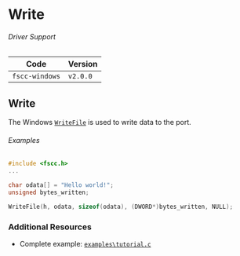 # Write


###### Driver Support
| Code           | Version
| -------------- | --------
| `fscc-windows` | `v2.0.0` 


## Write
The Windows [`WriteFile`](http://msdn.microsoft.com/en-us/library/windows/desktop/aa365747.aspx)
is used to write data to the port.

###### Examples
```c
#include <fscc.h>
...

char odata[] = "Hello world!";
unsigned bytes_written;

WriteFile(h, odata, sizeof(odata), (DWORD*)bytes_written, NULL);
```


### Additional Resources
- Complete example: [`examples\tutorial.c`](https://github.com/commtech/cfscc/blob/master/examples/tutorial/tutorial.c)

